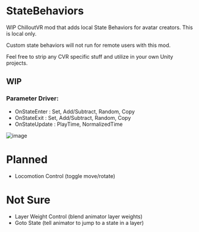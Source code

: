 # StateBehaviors
WIP ChilloutVR mod that adds local State Behaviors for avatar creators.
This is local only. 

Custom state behaviors will not run for remote users with this mod.

Feel free to strip any CVR specific stuff and utilize in your own Unity projects.

## WIP
### Parameter Driver:
* OnStateEnter : Set, Add/Subtract, Random, Copy
* OnStateExit : Set, Add/Subtract, Random, Copy
* OnStateUpdate : PlayTime, NormalizedTime

![image](https://user-images.githubusercontent.com/37721153/199696947-bbf097ed-4d66-45e3-9830-7f4ae0aa0823.png)

# Planned
* Locomotion Control (toggle move/rotate)

# Not Sure
* Layer Weight Control (blend animator layer weights)
* Goto State (tell animator to jump to a state in a layer)
